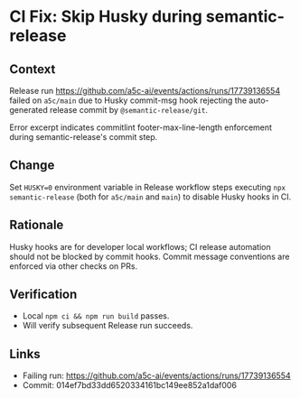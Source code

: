 # CI Fix: Skip Husky during semantic-release

## Context

Release run https://github.com/a5c-ai/events/actions/runs/17739136554 failed on `a5c/main` due to Husky commit-msg hook rejecting the auto-generated release commit by `@semantic-release/git`.

Error excerpt indicates commitlint footer-max-line-length enforcement during semantic-release's commit step.

## Change

Set `HUSKY=0` environment variable in Release workflow steps executing `npx semantic-release` (both for `a5c/main` and `main`) to disable Husky hooks in CI.

## Rationale

Husky hooks are for developer local workflows; CI release automation should not be blocked by commit hooks. Commit message conventions are enforced via other checks on PRs.

## Verification

- Local `npm ci && npm run build` passes.
- Will verify subsequent Release run succeeds.

## Links

- Failing run: https://github.com/a5c-ai/events/actions/runs/17739136554
- Commit: 014ef7bd33dd6520334161bc149ee852a1daf006
